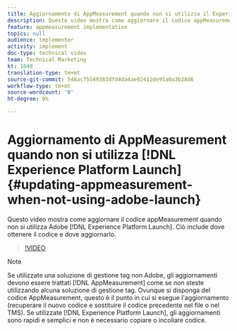 ```yaml
---
title: Aggiornamento di AppMeasurement quando non si utilizza il Experience Platform Launch
description: Questo video mostra come aggiornare il codice appMeasurement quando non si utilizza l’Experience Platform Launch. Ciò include dove ottenere il codice e dove aggiornarlo.
feature: appmeasurement implementation
topics: null
audience: implementer
activity: implement
doc-type: technical video
team: Technical Marketing
kt: 1848
translation-type: tm+mt
source-git-commit: 548ac75589383dfd4da4ae02412de91a0a3b28d6
workflow-type: tm+mt
source-wordcount: '0'
ht-degree: 0%

---
```



# Aggiornamento di AppMeasurement quando non si utilizza [!DNL Experience Platform Launch] {#updating-appmeasurement-when-not-using-adobe-launch}

Questo video mostra come aggiornare il codice appMeasurement quando non si utilizza  Adobe [!DNL Experience Platform Launch]. Ciò include dove ottenere il codice e dove aggiornarlo.

>[!VIDEO](https://video.tv.adobe.com/v/25913/?quality=12)

>[!NOTE]
>
>Se utilizzate una soluzione di gestione tag non  Adobe, gli aggiornamenti devono essere trattati [!DNL AppMeasurement] come se non steste utilizzando alcuna soluzione di gestione tag. Ovunque si disponga del codice AppMeasurement, questo è il punto in cui si esegue l&#39;aggiornamento (recuperare il nuovo codice e sostituire il codice precedente nel file o nel TMS). Se utilizzate [!DNL Experience Platform Launch], gli aggiornamenti sono rapidi e semplici e non è necessario copiare o incollare codice.
